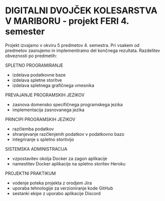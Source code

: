 # DIGITALNI DVOJČEK KOLESARSTVA V MARIBORU - projekt FERI 4. semester

Projekt izvajamo v okviru 5 predmetov 4. semestra. Pri vsakem od predmetov zasnujemo in implementiramo del končnega rezultata.
Razdelitev obveznosti po predmetih:

SPLETNO PROGRAMIRANJE
- izdelava podatkovne baze
- izdelava spletne storitve
- izdelava spletnega grafičnega vmesnika

PREVAJANJE PROGRAMSKIH JEZIKOV
- zasnova domensko specifičnega programskega jezika
- implementacija zasnovanega jezika

PRINCIPI PROGRAMSKIH JEZIKOV
- razčlemba podatkov
- shranjevanje razčlenjenih podatkov v podatkovno bazo
- integriranje s spletno storitvijo

SISTEMSKA ADMINISTRACIJA
- vzpostavitev okolja Docker za zagon aplikacije
- namestitev Docker aplikacije na spletno storitev Heroku

PROJEKTNI PRAKTIKUM
- vodenje poteka projekta z orodjem Jira
- uporaba tehnologije za verzioniranje kode GitHub
- sestanki ekipe z uporabo aplikacije Discord
